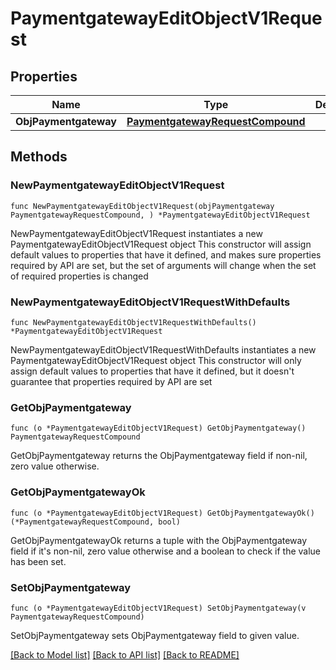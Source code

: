 # PaymentgatewayEditObjectV1Request

## Properties

Name | Type | Description | Notes
------------ | ------------- | ------------- | -------------
**ObjPaymentgateway** | [**PaymentgatewayRequestCompound**](PaymentgatewayRequestCompound.md) |  | 

## Methods

### NewPaymentgatewayEditObjectV1Request

`func NewPaymentgatewayEditObjectV1Request(objPaymentgateway PaymentgatewayRequestCompound, ) *PaymentgatewayEditObjectV1Request`

NewPaymentgatewayEditObjectV1Request instantiates a new PaymentgatewayEditObjectV1Request object
This constructor will assign default values to properties that have it defined,
and makes sure properties required by API are set, but the set of arguments
will change when the set of required properties is changed

### NewPaymentgatewayEditObjectV1RequestWithDefaults

`func NewPaymentgatewayEditObjectV1RequestWithDefaults() *PaymentgatewayEditObjectV1Request`

NewPaymentgatewayEditObjectV1RequestWithDefaults instantiates a new PaymentgatewayEditObjectV1Request object
This constructor will only assign default values to properties that have it defined,
but it doesn't guarantee that properties required by API are set

### GetObjPaymentgateway

`func (o *PaymentgatewayEditObjectV1Request) GetObjPaymentgateway() PaymentgatewayRequestCompound`

GetObjPaymentgateway returns the ObjPaymentgateway field if non-nil, zero value otherwise.

### GetObjPaymentgatewayOk

`func (o *PaymentgatewayEditObjectV1Request) GetObjPaymentgatewayOk() (*PaymentgatewayRequestCompound, bool)`

GetObjPaymentgatewayOk returns a tuple with the ObjPaymentgateway field if it's non-nil, zero value otherwise
and a boolean to check if the value has been set.

### SetObjPaymentgateway

`func (o *PaymentgatewayEditObjectV1Request) SetObjPaymentgateway(v PaymentgatewayRequestCompound)`

SetObjPaymentgateway sets ObjPaymentgateway field to given value.



[[Back to Model list]](../README.md#documentation-for-models) [[Back to API list]](../README.md#documentation-for-api-endpoints) [[Back to README]](../README.md)


